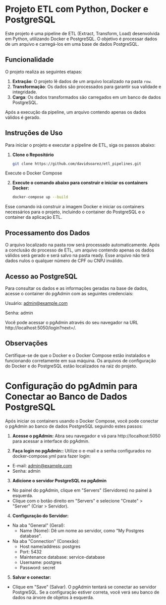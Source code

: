 # Projeto ETL com Python, Docker e PostgreSQL

Este projeto é uma pipeline de ETL (Extract, Transform, Load) desenvolvida em Python, utilizando Docker e PostgreSQL. O objetivo é processar dados de um arquivo e carregá-los em uma base de dados PostgreSQL.

## Funcionalidade

O projeto realiza as seguintes etapas:
1. **Extração**: O projeto lê dados de um arquivo localizado na pasta `row`.
2. **Transformação**: Os dados são processados para garantir sua validade e integridade.
3. **Carga**: Os dados transformados são carregados em um banco de dados PostgreSQL.

Após a execução da pipeline, um arquivo contendo apenas os dados válidos é gerado.

## Instruções de Uso

Para iniciar o projeto e executar a pipeline de ETL, siga os passos abaixo:

1. **Clone o Repositório**

   ```bash
   git clone https://github.com/davidsoarez/etl_pipelines.git

Execute o Docker Compose

2. **Execute o comando abaixo para construir e iniciar os containers Docker:**

   ```bash
   docker-compose up --build

Esse comando irá construir a imagem Docker e iniciar os containers necessários para o projeto, incluindo o container do PostgreSQL e o container da aplicação ETL.

## Processamento dos Dados

O arquivo localizado na pasta row será processado automaticamente. Após a conclusão do processo de ETL, um arquivo contendo apenas os dados válidos será gerado e será salvo na pasta ready. Esse arquivo não terá dados nulos o qualquer número de CPF ou CNPJ inválido.

## Acesso ao PostgreSQL
Para consultar os dados e as informações geradas na base de dados, acesse o container do pgAdmin com as seguintes credenciais:

Usuário: admin@example.com

Senha: admin

Você pode acessar o pgAdmin através do seu navegador na URL http://localhost:5050/login?next=/.

## Observações
Certifique-se de que o Docker e o Docker Compose estão instalados e funcionando corretamente em sua máquina.
Os arquivos de configuração do Docker e do PostgreSQL estão localizados na raiz do projeto.

# Configuração do pgAdmin para Conectar ao Banco de Dados PostgreSQL

Após iniciar os containers usando o Docker Compose, você pode conectar o pgAdmin ao banco de dados PostgreSQL seguindo estes passos:

1. **Acesse o pgAdmin:**
Abra seu navegador e vá para http://localhost:5050 para acessar a interface do pgAdmin.

2. **Faça login no pgAdmin::**
Utilize o e-mail e a senha configurados no docker-compose.yml para fazer login:

- E-mail: admin@example.com
- Senha: admin

3. **Adicione o servidor PostgreSQL no pgAdmin**
- No painel do pgAdmin, clique em "Servers" (Servidores) no painel à esquerda.
- Clique com o botão direito em "Servers" e selecione "Create" > "Server" (Criar > Servidor).

4. **Configuração do Servidor:**
- Na aba "General" (Geral):
   - Name (Nome): Dê um nome ao servidor, como "My Postgres database".
- Na aba "Connection" (Conexão):
   - Host name/address: postgres 
   - Port: 5432
   - Maintenance database: service-database 
   - Username: postgres
   - Password: secret

5. **Salvar e conectar:**
- Clique em "Save" (Salvar). O pgAdmin tentará se conectar ao servidor PostgreSQL. Se a configuração estiver correta, você verá seu banco de dados na árvore de objetos à esquerda.

